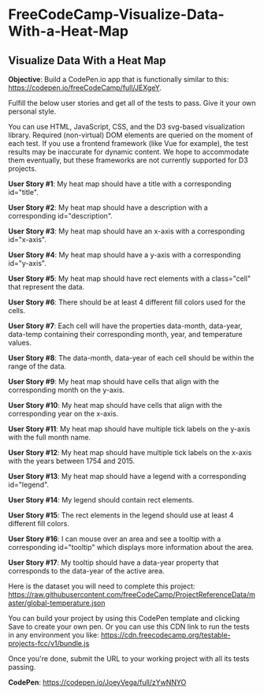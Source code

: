 # FreeCodeCamp-Visualize-Data-With-a-Heat-Map

## Visualize Data With a Heat Map
 
**Objective**: Build a CodePen.io app that is functionally similar to this: https://codepen.io/freeCodeCamp/full/JEXgeY.

Fulfill the below user stories and get all of the tests to pass. Give it your own personal style.

You can use HTML, JavaScript, CSS, and the D3 svg-based visualization library. Required (non-virtual) DOM elements are queried on the moment of each test. If you use a frontend framework (like Vue for example), the test results may be inaccurate for dynamic content. We hope to accommodate them eventually, but these frameworks are not currently supported for D3 projects.

**User Story #1**: My heat map should have a title with a corresponding id="title".

**User Story #2**: My heat map should have a description with a corresponding id="description".

**User Story #3**: My heat map should have an x-axis with a corresponding id="x-axis".

**User Story #4**: My heat map should have a y-axis with a corresponding id="y-axis".

**User Story #5**: My heat map should have rect elements with a class="cell" that represent the data.

**User Story #6**: There should be at least 4 different fill colors used for the cells.

**User Story #7**: Each cell will have the properties data-month, data-year, data-temp containing their corresponding month, year, and temperature values.

**User Story #8**: The data-month, data-year of each cell should be within the range of the data.

**User Story #9**: My heat map should have cells that align with the corresponding month on the y-axis.

**User Story #10**: My heat map should have cells that align with the corresponding year on the x-axis.

**User Story #11**: My heat map should have multiple tick labels on the y-axis with the full month name.

**User Story #12**: My heat map should have multiple tick labels on the x-axis with the years between 1754 and 2015.

**User Story #13**: My heat map should have a legend with a corresponding id="legend".

**User Story #14**: My legend should contain rect elements.

**User Story #15**: The rect elements in the legend should use at least 4 different fill colors.

**User Story #16**: I can mouse over an area and see a tooltip with a corresponding id="tooltip" which displays more information about the area.

**User Story #17**: My tooltip should have a data-year property that corresponds to the data-year of the active area.

Here is the dataset you will need to complete this project: https://raw.githubusercontent.com/freeCodeCamp/ProjectReferenceData/master/global-temperature.json

You can build your project by using this CodePen template and clicking Save to create your own pen. Or you can use this CDN link to run the tests in any environment you like: https://cdn.freecodecamp.org/testable-projects-fcc/v1/bundle.js

Once you're done, submit the URL to your working project with all its tests passing.

**CodePen**: https://codepen.io/JoeyVega/full/zYwNNYO

